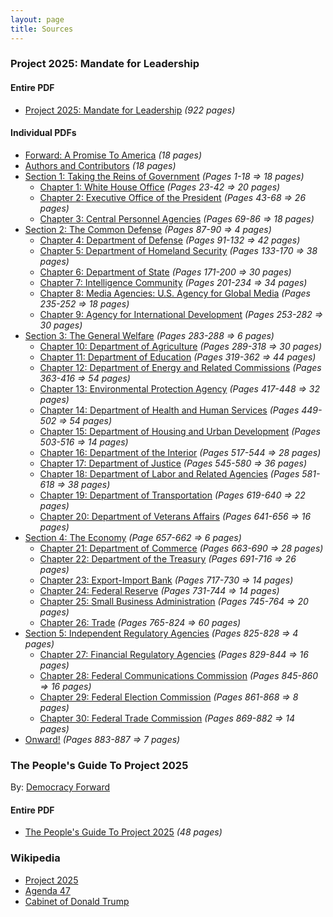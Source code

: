 ```yaml
---
layout: page
title: Sources
---
```


### Project 2025: Mandate for Leadership
#### Entire PDF
* [Project 2025: Mandate for Leadership](./project_2025_-_mandate_for_leadership.pdf) _(922 pages)_

#### Individual PDFs
* [Forward: A Promise To America](./project_2025_chapters/forward.pdf) _(18 pages)_
* [Authors and Contributors](./project_2025_chapters/authors_and_contributors.pdf) _(18 pages)_
* [Section 1: Taking the Reins of Government](./project_2025_chapters/section_1.pdf) _(Pages 1-18 => 18 pages)_
	* [Chapter 1: White House Office](./project_2025_chapters/chapter_1.pdf) _(Pages 23-42 => 20 pages)_
	* [Chapter 2: Executive Office of the President](./project_2025_chapters/chapter_2.pdf) _(Pages 43-68 => 26 pages)_ 
	* [Chapter 3: Central Personnel Agencies](./project_2025_chapters/chapter_3.pdf) _(Pages 69-86 => 18 pages)_
* [Section 2: The Common Defense](./project_2025_chapters/section_2.pdf) _(Pages 87-90 => 4 pages)_
	* [Chapter 4: Department of Defense](./project_2025_chapters/chapter_4.pdf) _(Pages 91-132 => 42 pages)_
	* [Chapter 5: Department of Homeland Security](./project_2025_chapters/chapter_5.pdf) _(Pages 133-170 => 38 pages)_
	* [Chapter 6: Department of State](./project_2025_chapters/chapter_6.pdf) _(Pages 171-200 => 30 pages)_
	* [Chapter 7: Intelligence Community](./project_2025_chapters/chapter_7.pdf) _(Pages 201-234 => 34 pages)_
	* [Chapter 8: Media Agencies: U.S. Agency for Global Media](./project_2025_chapters/chapter_8.pdf) _(Pages 235-252 => 18 pages)_
	* [Chapter 9: Agency for International Development](./project_2025_chapters/chapter_9.pdf) _(Pages 253-282 => 30 pages)_
* [Section 3: The General Welfare](./project_2025_chapters/section_3.pdf) _(Pages 283-288 => 6 pages)_
	* [Chapter 10: Department of Agriculture](./project_2025_chapters/chapter_10.pdf) _(Pages 289-318 => 30 pages)_
	* [Chapter 11: Department of Education](./project_2025_chapters/chapter_11.pdf) _(Pages 319-362 => 44 pages)_
	* [Chapter 12: Department of Energy and Related Commissions](./project_2025_chapters/chapter_12.pdf) _(Pages 363-416 => 54 pages)_
	* [Chapter 13: Environmental Protection Agency](./project_2025_chapters/chapter_13.pdf) _(Pages 417-448 => 32 pages)_
	* [Chapter 14: Department of Health and Human Services](./project_2025_chapters/chapter_14.pdf) _(Pages 449-502 => 54 pages)_
	* [Chapter 15: Department of Housing and Urban Development](./project_2025_chapters/chapter_15.pdf) _(Pages 503-516 => 14 pages)_
	* [Chapter 16: Department of the Interior](./project_2025_chapters/chapter_16.pdf) _(Pages 517-544 => 28 pages)_
	* [Chapter 17: Department of Justice](./project_2025_chapters/chapter_17.pdf) _(Pages 545-580 => 36 pages)_
	* [Chapter 18: Department of Labor and Related Agencies](./project_2025_chapters/chapter_18.pdf) _(Pages 581-618 => 38 pages)_
	* [Chapter 19: Department of Transportation](./project_2025_chapters/chapter_19.pdf) _(Pages 619-640 => 22 pages)_
	* [Chapter 20: Department of Veterans Affairs](./project_2025_chapters/chapter_20.pdf) _(Pages 641-656 => 16 pages)_
* [Section 4: The Economy](./project_2025_chapters/section_4.pdf) _(Page 657-662 => 6 pages)_
	* [Chapter 21: Department of Commerce](./project_2025_chapters/chapter_21.pdf) _(Pages 663-690 => 28 pages)_
	* [Chapter 22: Department of the Treasury](./project_2025_chapters/chapter_22.pdf) _(Pages 691-716 => 26 pages)_
	* [Chapter 23: Export-Import Bank](./project_2025_chapters/chapter_23.pdf) _(Pages 717-730 => 14 pages)_
	* [Chapter 24: Federal Reserve](./project_2025_chapters/chapter_24.pdf) _(Pages 731-744 => 14 pages)_
	* [Chapter 25: Small Business Administration](./project_2025_chapters/chapter_25.pdf) _(Pages 745-764 => 20 pages)_
	* [Chapter 26: Trade](./project_2025_chapters/chapter_26.pdf) _(Pages 765-824 => 60 pages)_
* [Section 5: Independent Regulatory Agencies](./project_2025_chapters/section_5.pdf) _(Pages 825-828 => 4 pages)_
	* [Chapter 27: Financial Regulatory Agencies](./project_2025_chapters/chapter_27.pdf) _(Pages 829-844 => 16 pages)_
	* [Chapter 28: Federal Communications Commission](./project_2025_chapters/chapter_28.pdf) _(Pages 845-860 => 16 pages)_
	* [Chapter 29: Federal Election Commission](./project_2025_chapters/chapter_29.pdf) _(Pages 861-868 => 8 pages)_
	* [Chapter 30: Federal Trade Commission](./project_2025_chapters/chapter_30.pdf) _(Pages 869-882 => 14 pages)_
* [Onward!](./project_2025_chapters/onward.pdf) _(Pages 883-887 => 7 pages)_

### The People's Guide To Project 2025
By: [Democracy Forward](https://democracyforward.org/the-peoples-guide-to-project-2025/)

#### Entire PDF
* [The People's Guide To Project 2025](./peoples_guide_to_project_2025.pdf) _(48 pages)_

### Wikipedia
* [Project 2025](./wikipedia/project_2025_wiki/project_2025_wiki.pdf)
* [Agenda 47](./wikipedia/agenda_47_wiki/agenda_47_wiki.pdf)
* [Cabinet of Donald Trump](./wikipedia/cabinet_of_donald_trump_wiki/cabinet_of_donald_trump_wiki.pdf)
